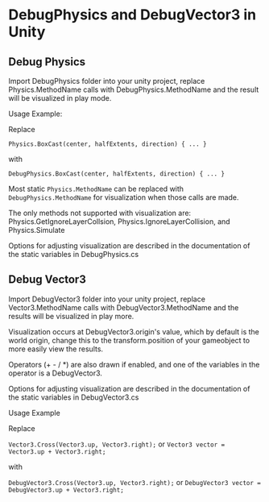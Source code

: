 # DebugPhysics and DebugVector3 in Unity

## Debug Physics

Import DebugPhysics folder into your unity project, replace Physics.MethodName calls with DebugPhysics.MethodName and the result will be visualized in play mode.

Usage Example:

Replace

`Physics.BoxCast(center, halfExtents, direction) { ... }`

with

`DebugPhysics.BoxCast(center, halfExtents, direction) { ... }`

Most static `Physics.MethodName` can be replaced with `DebugPhysics.MethodName` for visualization when those calls are made.

The only methods not supported with visualization are: Physics.GetIgnoreLayerCollsion,  Physics.IgnoreLayerCollision, and Physics.Simulate

Options for adjusting visualization are described in the documentation of the static variables in DebugPhysics.cs

## Debug Vector3

Import DebugVector3 folder into your unity project, replace Vector3.MethodName calls with DebugVector3.MethodName and the results will be visualized in play more. 

Visualization occurs at DebugVector3.origin's value, which by default is the world origin, change this to the transform.position of your gameobject to more easily view the results.

Operators (+ - / \*) are also drawn if enabled, and one of the variables in the operator is a DebugVector3.

Options for adjusting visualization are described in the documentation of the static variables in DebugVector3.cs

Usage Example

Replace

`Vector3.Cross(Vector3.up, Vector3.right);` or `Vector3 vector = Vector3.up + Vector3.right;`

with

`DebugVector3.Cross(Vector3.up, Vector3.right);` or `DebugVector3 vector = DebugVector3.up + Vector3.right;`

